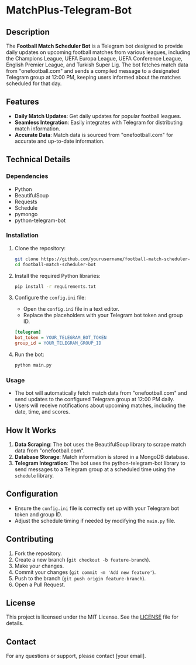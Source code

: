 # MatchPlus-Telegram-Bot

## Description
The **Football Match Scheduler Bot** is a Telegram bot designed to provide daily updates on upcoming football matches from various leagues, including the Champions League, UEFA Europa League, UEFA Conference League, English Premier League, and Turkish Super Lig. The bot fetches match data from "onefootball.com" and sends a compiled message to a designated Telegram group at 12:00 PM, keeping users informed about the matches scheduled for that day.

## Features
- **Daily Match Updates**: Get daily updates for popular football leagues.
- **Seamless Integration**: Easily integrates with Telegram for distributing match information.
- **Accurate Data**: Match data is sourced from "onefootball.com" for accurate and up-to-date information.

## Technical Details
### Dependencies
- Python
- BeautifulSoup
- Requests
- Schedule
- pymongo
- python-telegram-bot

### Installation
1. Clone the repository:
    ```bash
    git clone https://github.com/yourusername/football-match-scheduler-bot.git
    cd football-match-scheduler-bot
    ```

2. Install the required Python libraries:
    ```bash
    pip install -r requirements.txt
    ```

3. Configure the `config.ini` file:
    - Open the `config.ini` file in a text editor.
    - Replace the placeholders with your Telegram bot token and group ID.
    ```ini
    [telegram]
    bot_token = YOUR_TELEGRAM_BOT_TOKEN
    group_id = YOUR_TELEGRAM_GROUP_ID
    ```

4. Run the bot:
    ```bash
    python main.py
    ```

### Usage
- The bot will automatically fetch match data from "onefootball.com" and send updates to the configured Telegram group at 12:00 PM daily.
- Users will receive notifications about upcoming matches, including the date, time, and scores.

## How It Works
1. **Data Scraping**: The bot uses the BeautifulSoup library to scrape match data from "onefootball.com".
2. **Database Storage**: Match information is stored in a MongoDB database.
3. **Telegram Integration**: The bot uses the python-telegram-bot library to send messages to a Telegram group at a scheduled time using the `schedule` library.

## Configuration
- Ensure the `config.ini` file is correctly set up with your Telegram bot token and group ID.
- Adjust the schedule timing if needed by modifying the `main.py` file.

## Contributing
1. Fork the repository.
2. Create a new branch (`git checkout -b feature-branch`).
3. Make your changes.
4. Commit your changes (`git commit -m 'Add new feature'`).
5. Push to the branch (`git push origin feature-branch`).
6. Open a Pull Request.

## License
This project is licensed under the MIT License. See the [LICENSE](LICENSE) file for details.

## Contact
For any questions or support, please contact [your email].

